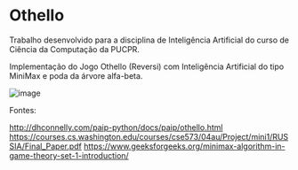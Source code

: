 # Othello

Trabalho desenvolvido para a disciplina de Inteligência Artificial do curso de Ciência da Computação da PUCPR.


Implementação do Jogo Othello (Reversi) com Inteligência Artificial do tipo MiniMax e poda da árvore alfa-beta.

![image](https://user-images.githubusercontent.com/55983395/167923312-3b82d79e-924d-4664-bb68-b9d954af5ca8.png)



Fontes:


http://dhconnelly.com/paip-python/docs/paip/othello.html
https://courses.cs.washington.edu/courses/cse573/04au/Project/mini1/RUSSIA/Final_Paper.pdf
https://www.geeksforgeeks.org/minimax-algorithm-in-game-theory-set-1-introduction/
